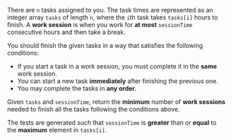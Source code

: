 There are `n` tasks assigned to you. The task times are represented as an integer array `tasks` of length `n`, where the `i`th task takes `tasks[i]` hours to finish. A **work session** is when you work for **at most** `sessionTime` consecutive hours and then take a break.

You should finish the given tasks in a way that satisfies the following conditions:

- If you start a task in a work session, you must complete it in the **same** work session.
- You can start a new task **immediately** after finishing the previous one.
- You may complete the tasks in **any order**.

Given `tasks` and `sessionTime`, return the **minimum** number of **work sessions** needed to finish all the tasks following the conditions above.

The tests are generated such that `sessionTime` is **greater** than or **equal** to the **maximum** element in `tasks[i]`.